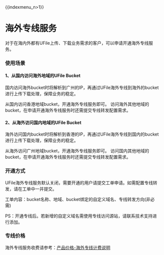 {{indexmenu_n>1}}

# 海外专线服务

对于在海内外都有UFile上传、下载业务需求的客户，可以申请开通海外专线服务。

### 使用场景

#### 1、从国内访问海外地域的UFile Bucket

国内访问海外bucket时将解析到广州的IP，再通过UFile海外专线到海外的bucket进行上传下载处理，保障业务的稳定。

从国内访问香港地域bucket，开通海外专线服务即可。
访问海外其他地域的bucket，在申请开通海外专线服务时还需提交专线转发配置需求。

#### 2、从海外访问国内地域的UFile Bucket

海外访问国内bucket时将解析到香港的IP，再通过UFile海外专线到国内的bucket进行上传下载处理，保障业务的稳定。

从海外访问广州地域bucket，开通海外专线服务即可。
访问国内其他地域的bucket，在申请开通海外专线服务时还需提交专线转发配置需求。

### 开通方式

UFile海外专线服务默认关闭，需要开通的用户请提交工单申请。如需配置专线转发，请在工单中一并提交。

工单内容：bucket名称、地域、bucket绑定的自定义域名、专线转发方向(非必需)

PS：开通专线后。若新增的自定义域名需使用专线访问源站，请联系技术支持进行添加。

### 专线价格

海外专线服务收费请参考：[产品价格-海外专线计费说明](https://docs.ucloud.cn/storage_cdn/ufile/bill) 
